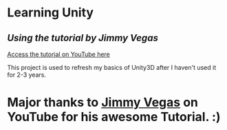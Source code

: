 # Learning Unity
## _Using the tutorial by Jimmy Vegas_
[Access the tutorial on YouTube here](https://www.youtube.com/watch?v=einapXpbcpw)

This project is used to refresh my basics of Unity3D after I haven't used it for 2-3 years.

# Major thanks to [Jimmy Vegas](https://www.youtube.com/channel/UCRMXHQ2rJ9_0CHS7mhL7erg) on YouTube for his awesome Tutorial. :)
